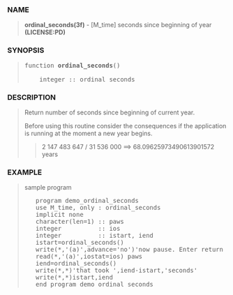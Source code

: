 <?
<body>
  <a name="top" id="top"></a>
  <div id="Container">
    <div id="Content">
      <div class="c45">
      </div><a name="0"></a>
      <h3><a name="0">NAME</a></h3>
      <blockquote>
        <b>ordinal_seconds(3f)</b> - [M_time] seconds since beginning of year <b>(LICENSE:PD)</b>
      </blockquote><a name="contents" id="contents"></a>

      <a name="6"></a>
      <h3><a name="6">SYNOPSIS</a></h3>
      <blockquote>
        <pre>
function <b>ordinal_seconds</b>()
<br />    integer :: ordinal_seconds
</pre>
      </blockquote><a name="2"></a>
      <h3><a name="2">DESCRIPTION</a></h3>
      <blockquote>
        Return number of seconds since beginning of current year.
        <p>Before using this routine consider the consequences if the application is running at the moment a new year begins.</p>
        <blockquote>
          <p>2 147 483 647 / 31 536 000 ==&gt; 68.09625973490613901572 years</p>
        </blockquote>
      </blockquote><a name="3"></a>
      <h3><a name="3">EXAMPLE</a></h3>
      <blockquote>
        sample program
        <pre>
   program demo_ordinal_seconds
   use M_time, only : ordinal_seconds
   implicit none
   character(len=1) :: paws
   integer          :: ios
   integer          :: istart, iend
   istart=ordinal_seconds()
   write(*,'(a)',advance='no')'now pause. Enter return to continue ...'
   read(*,'(a)',iostat=ios) paws
   iend=ordinal_seconds()
   write(*,*)'that took ',iend-istart,'seconds'
   write(*,*)istart,iend
   end program demo_ordinal_seconds
</pre>
      </blockquote><a name="4"></a>
    </div>
  </div>
</body>
